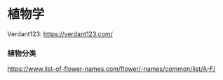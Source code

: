 # 植物学

Verdant123: https://verdant123.com/

### 植物分类

https://www.list-of-flower-names.com/flower/-names/common/list/A-F/

